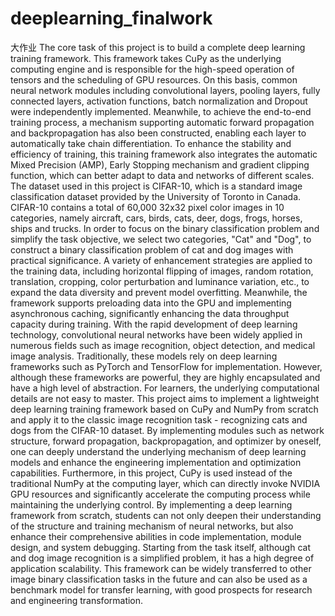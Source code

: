 # deeplearning_finalwork
大作业
The core task of this project is to build a complete deep learning training framework. This framework takes CuPy as the underlying computing engine and is responsible for the high-speed operation of tensors and the scheduling of GPU resources. On this basis, common neural network modules including convolutional layers, pooling layers, fully connected layers, activation functions, batch normalization and Dropout were independently implemented. Meanwhile, to achieve the end-to-end training process, a mechanism supporting automatic forward propagation and backpropagation has also been constructed, enabling each layer to automatically take chain differentiation. To enhance the stability and efficiency of training, this training framework also integrates the automatic Mixed Precision (AMP), Early Stopping mechanism and gradient clipping function, which can better adapt to data and networks of different scales.
The dataset used in this project is CIFAR-10, which is a standard image classification dataset provided by the University of Toronto in Canada. CIFAR-10 contains a total of 60,000 32x32 pixel color images in 10 categories, namely aircraft, cars, birds, cats, deer, dogs, frogs, horses, ships and trucks. In order to focus on the binary classification problem and simplify the task objective, we select two categories, "Cat" and "Dog", to construct a binary classification problem of cat and dog images with practical significance. A variety of enhancement strategies are applied to the training data, including horizontal flipping of images, random rotation, translation, cropping, color perturbation and luminance variation, etc., to expand the data diversity and prevent model overfitting. Meanwhile, the framework supports preloading data into the GPU and implementing asynchronous caching, significantly enhancing the data throughput capacity during training.
With the rapid development of deep learning technology, convolutional neural networks have been widely applied in numerous fields such as image recognition, object detection, and medical image analysis. Traditionally, these models rely on deep learning frameworks such as PyTorch and TensorFlow for implementation. However, although these frameworks are powerful, they are highly encapsulated and have a high level of abstraction. For learners, the underlying computational details are not easy to master.
This project aims to implement a lightweight deep learning training framework based on CuPy and NumPy from scratch and apply it to the classic image recognition task - recognizing cats and dogs from the CIFAR-10 dataset. By implementing modules such as network structure, forward propagation, backpropagation, and optimizer by oneself, one can deeply understand the underlying mechanism of deep learning models and enhance the engineering implementation and optimization capabilities. Furthermore, in this project, CuPy is used instead of the traditional NumPy at the computing layer, which can directly invoke NVIDIA GPU resources and significantly accelerate the computing process while maintaining the underlying control. By implementing a deep learning framework from scratch, students can not only deepen their understanding of the structure and training mechanism of neural networks, but also enhance their comprehensive abilities in code implementation, module design, and system debugging.
Starting from the task itself, although cat and dog image recognition is a simplified problem, it has a high degree of application scalability. This framework can be widely transferred to other image binary classification tasks in the future and can also be used as a benchmark model for transfer learning, with good prospects for research and engineering transformation.
